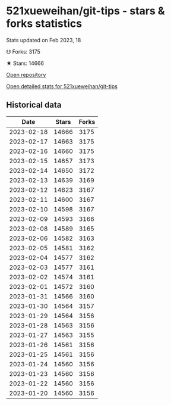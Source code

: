 # 521xueweihan/git-tips - stars & forks statistics

Stats updated on Feb 2023, 18

☋ Forks: 3175

★ Stars: 14666

[Open repository](https://github.com/521xueweihan/git-tips)

[Open detailed stats for 521xueweihan/git-tips](https://reviewgithub.com/rep/521xueweihan/git-tips)

## Historical data
| Date | Stars | Forks |
|------|-------|-------|
| 2023-02-18 | 14666 | 3175 | 
| 2023-02-17 | 14663 | 3175 | 
| 2023-02-16 | 14660 | 3175 | 
| 2023-02-15 | 14657 | 3173 | 
| 2023-02-14 | 14650 | 3172 | 
| 2023-02-13 | 14639 | 3169 | 
| 2023-02-12 | 14623 | 3167 | 
| 2023-02-11 | 14600 | 3167 | 
| 2023-02-10 | 14598 | 3167 | 
| 2023-02-09 | 14593 | 3166 | 
| 2023-02-08 | 14589 | 3165 | 
| 2023-02-06 | 14582 | 3163 | 
| 2023-02-05 | 14581 | 3162 | 
| 2023-02-04 | 14577 | 3162 | 
| 2023-02-03 | 14577 | 3161 | 
| 2023-02-02 | 14574 | 3161 | 
| 2023-02-01 | 14572 | 3160 | 
| 2023-01-31 | 14566 | 3160 | 
| 2023-01-30 | 14564 | 3157 | 
| 2023-01-29 | 14564 | 3156 | 
| 2023-01-28 | 14563 | 3156 | 
| 2023-01-27 | 14563 | 3155 | 
| 2023-01-26 | 14561 | 3156 | 
| 2023-01-25 | 14561 | 3156 | 
| 2023-01-24 | 14560 | 3156 | 
| 2023-01-23 | 14560 | 3156 | 
| 2023-01-22 | 14560 | 3156 | 
| 2023-01-20 | 14560 | 3156 | 

